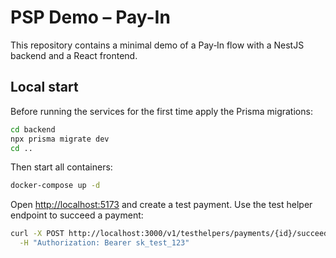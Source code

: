 # PSP Demo – Pay-In

This repository contains a minimal demo of a Pay‑In flow with a NestJS backend and a React frontend.

## Local start

Before running the services for the first time apply the Prisma migrations:

```bash
cd backend
npx prisma migrate dev
cd ..
```

Then start all containers:

```bash
docker-compose up -d
```

Open <http://localhost:5173> and create a test payment. Use the test helper endpoint to succeed a payment:

```bash
curl -X POST http://localhost:3000/v1/testhelpers/payments/{id}/succeed \
  -H "Authorization: Bearer sk_test_123"
```
